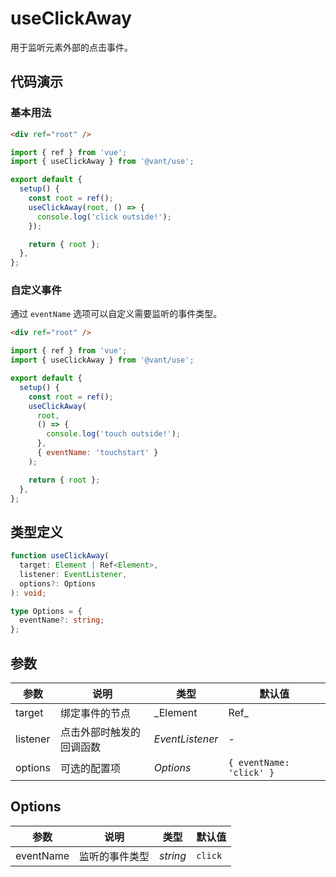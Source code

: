 # useClickAway

用于监听元素外部的点击事件。

## 代码演示

### 基本用法

```html
<div ref="root" />
```

```js
import { ref } from 'vue';
import { useClickAway } from '@vant/use';

export default {
  setup() {
    const root = ref();
    useClickAway(root, () => {
      console.log('click outside!');
    });

    return { root };
  },
};
```

### 自定义事件

通过 `eventName` 选项可以自定义需要监听的事件类型。

```html
<div ref="root" />
```

```js
import { ref } from 'vue';
import { useClickAway } from '@vant/use';

export default {
  setup() {
    const root = ref();
    useClickAway(
      root,
      () => {
        console.log('touch outside!');
      },
      { eventName: 'touchstart' }
    );

    return { root };
  },
};
```

## 类型定义

```ts
function useClickAway(
  target: Element | Ref<Element>,
  listener: EventListener,
  options?: Options
): void;

type Options = {
  eventName?: string;
};
```

## 参数

| 参数 | 说明 | 类型 | 默认值 |
| --- | --- | --- | --- |
| target | 绑定事件的节点 | \_Element | Ref<Element>\_ | - |
| listener | 点击外部时触发的回调函数 | _EventListener_ | - |
| options | 可选的配置项 | _Options_ | `{ eventName: 'click' }` |

## Options

| 参数      | 说明           | 类型     | 默认值  |
| --------- | -------------- | -------- | ------- |
| eventName | 监听的事件类型 | _string_ | `click` |
